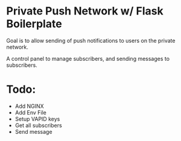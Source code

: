 # Private Push Network w/ Flask Boilerplate

Goal is to allow sending of push notifications to users on the private network.

A control panel to manage subscribers, and sending messages to subscribers.

# Todo:
  - Add NGINX
  - Add Env File
  - Setup VAPID keys
  - Get all subscribers
  - Send message
